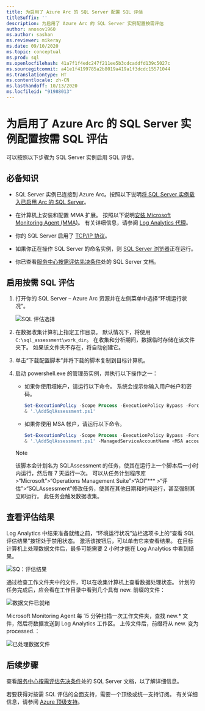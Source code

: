 ```yaml
---
title: 为启用了 Azure Arc 的 SQL Server 配置 SQL 评估
titleSuffix: ''
description: 为启用了 Azure Arc 的 SQL Server 实例配置按需评估
author: anosov1960
ms.author: sashan
ms.reviewer: mikeray
ms.date: 09/10/2020
ms.topic: conceptual
ms.prod: sql
ms.openlocfilehash: 41a7f1f4edc247f211ee5b3cdcaddfd139c5027c
ms.sourcegitcommit: a41e1f4199785a2b8019a419a1f3dcdc15571044
ms.translationtype: HT
ms.contentlocale: zh-CN
ms.lasthandoff: 10/13/2020
ms.locfileid: "91988013"
---
```

# <a name="configure-on-demand-sql-assessment-for-azure-arc-enabled-sql-server-instance"></a>为启用了 Azure Arc 的 SQL Server 实例配置按需 SQL 评估

可以按照以下步骤为 SQL Server 实例启用 SQL 评估。

## <a name="prerequisites"></a>必备知识

* SQL Server 实例已连接到 Azure Arc。按照以下说明[将 SQL Server 实例载入已启用 Arc 的 SQL Server](connect.md)。

* 在计算机上安装和配置 MMA 扩展。 按照以下说明[安装 Microsoft Monitoring Agent (MMA)](configure-advanced-data-security.md#install-microsoft-monitoring-agent-mma)。 有关详细信息，请参阅 [Log Analytics 代理](/azure/azure-monitor/platform/log-analytics-agent)。

* 你的 SQL Server 启用了 [TCP/IP 协议](../../database-engine/configure-windows/enable-or-disable-a-server-network-protocol.md)。

* 如果你正在操作 SQL Server 的命名实例，则 [SQL Server 浏览器](../../tools/configuration-manager/sql-server-browser-service.md)正在运行。

* 你已查看[服务中心按需评估先决条件](/services-hub/health/assessment-prereq-docs#on-demand-assessment-prerequisite-documents)处的 SQL Server 文档。

## <a name="enable-on-demand-sql-assessment"></a>启用按需 SQL 评估

1. 打开你的 SQL Server – Azure Arc 资源并在左侧菜单中选择“环境运行状况”。

   ![SQL 评估选择](media/assess/sql-assessment-heading-sql-server-arc.png)

1. 在数据收集计算机上指定工作目录。 默认情况下，将使用 `C:\sql_assessment\work_dir`。 在收集和分析期间，数据临时存储在该文件夹下。 如果该文件夹不存在，将自动创建它。

1. 单击“下载配置脚本”并将下载的脚本复制到目标计算机。

1. 启动 powershell.exe 的管理员实例，并执行以下操作之一： 
   * 如果你使用域帐户，请运行以下命令。 系统会提示你输入用户帐户和密码。 

      ```powershell
      Set-ExecutionPolicy -Scope Process -ExecutionPolicy Bypass -Force
      & '.\AddSqlAssessment.ps1'
      ```

    * 如果你使用 MSA 帐户，请运行以下命令。

      ```powershell
      Set-ExecutionPolicy -Scope Process -ExecutionPolicy Bypass -Force
      & '.\AddSqlAssessment.ps1' -ManagedServiceAccountName <MSA account name>
      ```

   > [!NOTE]
   > 该脚本会计划名为 SQLAssessment 的任务，使其在运行上一个脚本后一小时内运行，然后每 7 天运行一次。 可以从任务计划程序库 >“Microsoft”>“Operations Management Suite”>“AOI”*** >“评估”>“SQLAssessment”修改任务，使其在其他日期和时间运行，甚至强制其立即运行。 此任务会触发数据收集。

## <a name="view-the-assessment-results"></a>查看评估结果

Log Analytics 中结果准备就绪之前，“环境运行状况”边栏选项卡上的“查看 SQL 评估结果”按钮处于禁用状态。 激活该按钮后，可以单击它来查看结果。 在目标计算机上处理数据文件后，最多可能需要 2 小时才能在 Log Analytics 中看到结果。

![SQ：评估结果](media/assess/sql-assessment-results.png)

通过检查工作文件夹中的文件，可以在收集计算机上查看数据处理状态。 计划的任务完成后，应会看在工作目录中看到几个具有 new. 前缀的文件：

![数据文件已就绪](media/assess/sql-assessment-data-files-ready.png)

Microsoft Monitoring Agent 每 15 分钟扫描一次工作文件夹，查找 new.* 文件，然后将数据发送到 Log Analytics 工作区。 上传文件后，前缀将从 new. 变为 processed.：

![已处理数据文件](media/assess/sql-assessment-data-files-processed.png)

## <a name="next-steps"></a>后续步骤

查看[服务中心按需评估先决条件](/services-hub/health/assessment-prereq-docs#on-demand-assessment-prerequisite-documents)处的 SQL Server 文档，以了解详细信息。

若要获得对按需 SQL 评估的全面支持，需要一个顶级或统一支持订阅。 有关详细信息，请参阅 [Azure 顶级支持](https://azure.microsoft.com/support/plans/premier)。